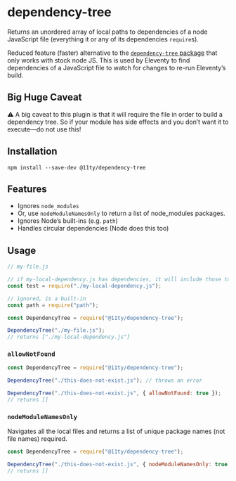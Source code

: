 # dependency-tree

Returns an unordered array of local paths to dependencies of a node JavaScript file (everything it or any of its dependencies `require`s).

Reduced feature (faster) alternative to the [`dependency-tree` package](https://www.npmjs.com/package/dependency-tree) that only works with stock node JS. This is used by Eleventy to find dependencies of a JavaScript file to watch for changes to re-run Eleventy’s build.

## Big Huge Caveat

⚠ A big caveat to this plugin is that it will require the file in order to build a dependency tree. So if your module has side effects and you don’t want it to execute—do not use this!

## Installation

```
npm install --save-dev @11ty/dependency-tree
```

## Features

* Ignores `node_modules`
* Or, use `nodeModuleNamesOnly` to return a list of node_modules packages.
* Ignores Node’s built-ins (e.g. `path`)
* Handles circular dependencies (Node does this too)

## Usage

```js
// my-file.js

// if my-local-dependency.js has dependencies, it will include those too
const test = require("./my-local-dependency.js");

// ignored, is a built-in
const path = require("path");
```

```js
const DependencyTree = require("@11ty/dependency-tree");

DependencyTree("./my-file.js");
// returns ["./my-local-dependency.js"]
```

### `allowNotFound`

```js
const DependencyTree = require("@11ty/dependency-tree");

DependencyTree("./this-does-not-exist.js"); // throws an error

DependencyTree("./this-does-not-exist.js", { allowNotFound: true });
// returns []
```

### `nodeModuleNamesOnly`

Navigates all the local files and returns a list of unique package names (not file names) required.

```js
const DependencyTree = require("@11ty/dependency-tree");

DependencyTree("./this-does-not-exist.js", { nodeModuleNamesOnly: true });
// returns []
```